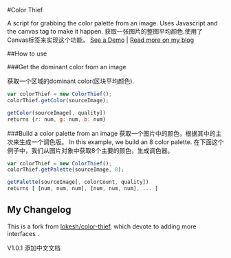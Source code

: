 #Color Thief

A script for grabbing the color palette from an image. Uses Javascript and the canvas tag to make it happen.
获取一张图片的整图平均颜色.使用了Canvas标签来实现这个功能。
[See a Demo](http://lokeshdhakar.com/projects/color-thief) | [Read more on my blog](http://lokeshdhakar.com/color-thief)


##How to use

###Get the dominant color from an image

获取一个区域的dominant color(区块平均颜色).
```js
var colorThief = new ColorThief();
colorThief.getColor(sourceImage);
```

```js
getColor(sourceImage[, quality])
returns {r: num, g: num, b: num}
```

###Build a color palette from an image
获取一个图片中的颜色，根据其中的主次来生成一个调色版。
In this example, we build an 8 color palette.
在下面这个例子中，我们从图片对象中获取8个主要的颜色，生成调色器。

```js
var colorThief = new ColorThief();
colorThief.getPalette(sourceImage, 8);
```

```js
getPalette(sourceImage[, colorCount, quality])
returns [ [num, num, num], [num, num, num], ... ]
```


## My Changelog
This is a fork from [lokesh/color-thief](http://lokeshdhakar.com/projects/color-thief), which devote to adding more interfaces .

V1.0.1 添加中文文档
